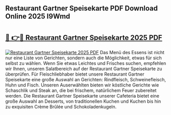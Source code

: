 ## Restaurant Gartner Speisekarte PDF Download Online 2025 I9Wmd

# <h2><a href="http://gca0irt.nevu.top/?p=Restaurant+Gartner+Speisekarte">🔗 👉🔴 Restaurant Gartner Speisekarte 2025 PDF</a></h2>

[![Restaurant Gartner Speisekarte 2025 PDF](https://i.imgur.com/dBaPXMq.png)](http://gca0irt.nevu.top/?p=Restaurant+Gartner+Speisekarte)
Das Menü des Essens ist nicht nur eine Liste von Gerichten, sondern auch die Möglichkeit, etwas für sich selbst zu wählen. Wenn Sie etwas Leichtes und Frisches suchen, empfehlen wir Ihnen, unseren Salatbereich auf der Restaurant Gartner Speisekarte zu überprüfen. Für Fleischliebhaber bietet unsere Restaurant Gartner Speisekarte eine große Auswahl an Gerichten: Rindfleisch, Schweinefleisch, Huhn und Fisch. Unseren Auserwählten bieten wir köstliche Gerichte wie Schaschlik und Steak an, die bei frischem, natürlichem Feuer zubereitet werden. Die Restaurant Gartner Speisekarte unserer Cafeteria bietet eine große Auswahl an Desserts, von traditionellen Kuchen und Kuchen bis hin zu exquisiten Crème Brûlée und Schokoladenkugeln.
